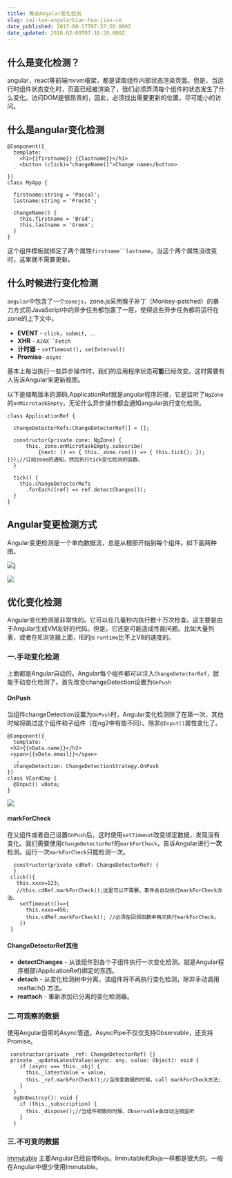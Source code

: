 ```yaml
---
title: 再谈Angular变化检测
slug: zai-tan-angularbian-hua-jian-ce
date_published: 2017-08-17T07:37:50.000Z
date_updated: 2018-02-09T07:16:28.000Z
---
```


## 什么是变化检测？

angular，react等前端mvvm框架，都是读取组件内部状态渲染页面。但是，当运行时组件状态变化时，页面已经被渲染了，我们必须弄清每个组件的状态发生了什么变化。访问DOM是很昂贵的，因此，必须找出需要更新的位置，尽可能小的访问。

## 什么是angular变化检测

    @Component({
      template: `
        <h1>{{firstname}} {{lastname}}</h1>
        <button (click)="changeName()">Change name</button>
      `
    })
    class MyApp {
    
      firstname:string = 'Pascal';
      lastname:string = 'Precht';
    
      changeName() {
        this.firstname = 'Brad';
        this.lastname = 'Green';
      }
    }
    

这个组件模板就绑定了两个属性`firstname``lastname`，当这个两个属性没改变时，这里就不需要更新。

## 什么时候进行变化检测

`angular`中包含了一个`zonejs`，zone.js采用猴子补丁（Monkey-patched）的暴力方式将JavaScript中的异步任务都包裹了一层，使得这些异步任务都将运行在zone的上下文中。

- **EVENT** - `click`，`submit`，...
- **XHR** - `AJAX``Fetch`
- **计时器** - `setTimeout()`，`setInterval()`
- **Promise**- `async`

基本上每当执行一些异步操作时，我们的应用程序状态**可能**已经改变。这时需要有人告诉Angular来更新视图。

以下是缩略版本的源码,ApplicationRef就是angular程序的根，它是监听了`NgZone`的`onMicrotaskEmpty`，无论什么异步操作都会通知angular执行变化检测。

    class ApplicationRef {
    
      changeDetectorRefs:ChangeDetectorRef[] = [];
    
      constructor(private zone: NgZone) {
          this._zone.onMicrotaskEmpty.subscribe(
              {next: () => { this._zone.run(() => { this.tick(); }); }});//订阅zone的通知，然后执行tick变化检测的函数。
      }
    
      tick() {
        this.changeDetectorRefs
          .forEach((ref) => ref.detectChanges());
      }
    }
    

## Angular变更检测方式

Angular变更检测是一个单向数据流，总是从根部开始到每个组件。如下面两种图。

![](/content/images/2017/08/QQ--20170817112553.png)j

![](/content/images/2017/08/QQ--20170817130813.png)

## 优化变化检测

Angular变化检测是非常快的。它可以在几毫秒内执行数十万次检查。这主要是由于Angular生成VM友好的代码。但是，它还是可能造成性能问题。比如大量列表，或者在IE浏览器上面，IE的js `runtime`比不上V8的速度的。

### 一.手动变化检测

上面都是Angular自动的。Angular每个组件都可以注入`ChangeDetectorRef`，就能手动变化检测了。首先改变changeDetection设置为`OnPush`

#### OnPush

当组件changeDetection设置为`OnPush`时，Angular变化检测除了在第一次，其他时候将跳过这个组件和子组件（在ng2中有些不同）。除非`@Input()`属性变化了。

    @Component({
      template: `
     <h2>{{vData.name}}</h2>
     <span>{{vData.email}}</span>
      `,
      changeDetection: ChangeDetectionStrategy.OnPush
    })
    class VCardCmp {
      @Input() vData;
    }
    

![](/content/images/2017/08/QQ--20170828151707.png)

#### markForCheck

在父组件或者自己设置`OnPush`后，这时使用`setTimeout`改变绑定数据，发现没有变化。我们需要使用`ChangeDetectorRef`的`markForCheck`，告诉Angular进行**一次**检测。运行一次`markForCheck`只能检测一次。

      constructor(private cdRef: ChangeDetectorRef) {
      }
     click(){
       this.xxxx=123;
       //this.cdRef.markForCheck();这里可以不需要，事件会自动执行markForCheck方法。
       	setTimeout(()=>{
          this.xxxx=456;
          this.cdRef.markForCheck(); //必须在回调函数中再次执行markForCheck。
    	})
     }
    

#### ChangeDetectorRef其他

- **detectChanges** - 从该组件到各个子组件执行一次变化检测。就是Angular程序根部(ApplicationRef)绑定的东西。
- **detach** - 从变化检测树中分离，该组件将不再执行变化检测，除非手动调用 reattach() 方法。
- **reattach** - 重新添加已分离的变化检测器。

### 二.可观察的数据

使用Angular自带的Async管道。AsyncPipe不仅仅支持Observable，还支持Promise。

     constructor(private _ref: ChangeDetectorRef) {}
     private _updateLatestValue(async: any, value: Object): void {
        if (async === this._obj) {
          this._latestValue = value;
          this._ref.markForCheck();//当改变数据的时候，call markForCheck方法;
        }
      }
      ngOnDestroy(): void {
        if (this._subscription) {
          this._dispose();//当组件销毁的时候，Observable会自动注销监听
        }
      }
    

### 三.不可变的数据

[Immutable](https://facebook.github.io/immutable-js/) 主要Angular已经自带Rxjs。Immutable和Rxjs一样都是很大的。一般在Angular中很少使用Immutable。
